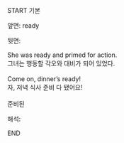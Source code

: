 START
기본

앞면:
ready


뒷면:
<div>She was ready and primed for action. </div><div><div>그녀는 행동할 각오와 대비가 되어 있었다.</div></div><div><br></div><div><div>Come on, dinner’s ready! </div><div>자, 저녁 식사 준비 다 됐어요!</div></div><div><br></div><div>준비된</div>


해석:
<!--ID: 1746614454529-->
END